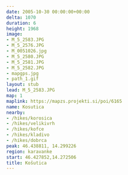 ```yaml
---
date: 2005-10-30 00:00:00+00:00
delta: 1070
duration: 6
height: 1968
image:
- M_5_2583.JPG
- M_5_2576.JPG
- M_0051026.jpg
- M_5_2580.JPG
- M_5_2581.JPG
- M_5_2582.JPG
- mapgps.jpg
- path_1.gif
layout: stub
lead: M_5_2583.JPG
map: 1
maplink: https://mapzs.projekti.si/poi/6165
name: Kosutica
nearby:
- /hikes/korosica
- /hikes/velikivrh
- /hikes/kofce
- /hikes/kladivo
- /hikes/dobrca
peak: 46.438811, 14.299226
region: karavanke
start: 46.427852,14.272506
title: Košutica
---
```

